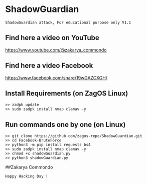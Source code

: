 # ShadowGuardian
```
ShadowGuardian attack, For educational purpose only V1.1
```
## Find here a video on YouTube
https://www.youtube.com/@zakarya_commondo
## Find here a video Facebook 
https://www.facebook.com/share/19wGAZCXGH/

## Install Requirements (on ZagOS Linux)
```
>> zadpk update
>> sudo zadpk install nmap clamav -y
```

## Run commands one by one (on Linux)
```
>> git clone https://github.com/zagos-repo/ShadowGuardian.git
>> cd Facebook-BruteForce
>> python3 -m pip install requests bs4
>> sudo zadpk install nmap clamav -y
>> chmod +x shadowGuardian.py
>> python3 shadowGuardian.py 
```
##Zakarya Commondo
~~~
Happy Hacking Day !
~~~
